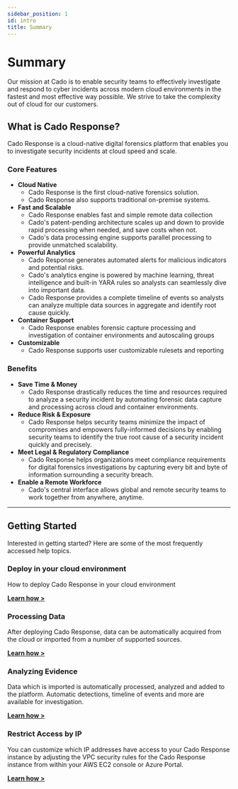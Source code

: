 ```yaml
---
sidebar_position: 1
id: intro
title: Summary
---
```


# Summary 
Our mission at Cado is to enable security teams to effectively investigate and respond to cyber incidents across modern cloud environments in the fastest and most effective way possible. 
We strive to take the complexity out of cloud for our customers.

## What is Cado Response?
Cado Response is a cloud-native digital forensics platform that enables you to investigate security incidents at cloud speed and scale.

### Core Features
- **Cloud Native**
  - Cado Response is the first cloud-native forensics solution.
  - Cado Response also supports traditional on-premise systems.
- **Fast and Scalable**
  - Cado Response enables fast and simple remote data collection  
  - Cado's patent-pending architecture scales up and down to provide rapid processing when needed, and save costs when not. 
  - Cado's data processing engine supports parallel processing to provide unmatched scalability. 
- **Powerful Analytics**
  - Cado Response generates automated alerts for malicious indicators and potential risks.
  - Cado's analytics engine is powered by machine learning, threat intelligence and built-in YARA rules so analysts can seamlessly dive into important data.
  - Cado Response provides a complete timeline of events so analysts can analyze multiple data sources in aggregate and identify root cause quickly.
- **Container Support**
  - Cado Response enables forensic capture processing and investigation of container environments and autoscaling groups
- **Customizable**
  - Cado Response supports user customizable rulesets and reporting

### Benefits 
- **Save Time & Money**
  - Cado Response drastically reduces the time and resources required to analyze a security incident by automating forensic data capture and processing across cloud and container environments.
- **Reduce Risk & Exposure**
  - Cado Response helps security teams minimize the impact of compromises and empowers fully-informed decisions by enabling security teams to identify the true root cause of a security incident quickly and precisely.
- **Meet Legal & Regulatory Compliance**
  - Cado Response helps organizations meet compliance requirements for digital forensics investigations by capturing every bit and byte of information surrounding a security breach.
- **Enable a Remote Workforce**
  - Cado's central interface allows global and remote security teams to work together from anywhere, anytime.

---------

## Getting Started
Interested in getting started?  Here are some of the most frequently accessed help topics. 

### Deploy in your cloud environment
How to deploy Cado Response in your cloud environment

**[Learn how >](cado-response/getting-started/deploy)**

### Processing Data
After deploying Cado Response, data can be automatically acquired from the cloud or imported from a number of supported sources. 

**[Learn how >](cado-response/importing-data/importing-data)**

### Analyzing Evidence
Data which is imported is automatically processed, analyzed and added to the platform.  Automatic detections, timeline of events and more are available for investigation.

**[Learn how >](cado-response/investigating/investigate)**

### Restrict Access by IP
You can customize which IP addresses have access to your Cado Response instance by adjusting the VPC security rules for the Cado Response instance from within your AWS EC2 console or Azure Portal. 

**[Learn how >](cado-response/getting-started/deploy)**
